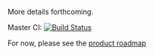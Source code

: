 More details forthcoming.

Master CI: [![Build Status](https://dev.azure.com/gvfs/scalar/_apis/build/status/microsoft.scalar?branchName=master)](https://dev.azure.com/gvfs/scalar/_build/latest?definitionId=32&branchName=master)

For now, please see the [product roadmap](../../wiki/Roadmap)
